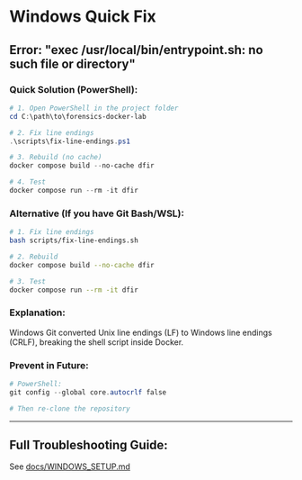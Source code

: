 # Windows Quick Fix

## Error: "exec /usr/local/bin/entrypoint.sh: no such file or directory"

### Quick Solution (PowerShell):

```powershell
# 1. Open PowerShell in the project folder
cd C:\path\to\forensics-docker-lab

# 2. Fix line endings
.\scripts\fix-line-endings.ps1

# 3. Rebuild (no cache)
docker compose build --no-cache dfir

# 4. Test
docker compose run --rm -it dfir
```

### Alternative (If you have Git Bash/WSL):

```bash
# 1. Fix line endings
bash scripts/fix-line-endings.sh

# 2. Rebuild
docker compose build --no-cache dfir

# 3. Test
docker compose run --rm -it dfir
```

### Explanation:
Windows Git converted Unix line endings (LF) to Windows line endings (CRLF), breaking the shell script inside Docker.

### Prevent in Future:
```powershell
# PowerShell:
git config --global core.autocrlf false

# Then re-clone the repository
```

---

## Full Troubleshooting Guide:
See [docs/WINDOWS_SETUP.md](docs/WINDOWS_SETUP.md)
